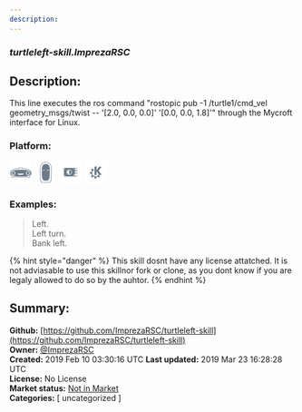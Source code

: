 ```yaml
---
description: 
---
```


### _turtleleft-skill.ImprezaRSC_  
## Description:  
This line executes the ros command "rostopic pub -1 /turtle1/cmd_vel geometry_msgs/twist -- '[2.0, 0.0, 0.0]' '[0.0, 0.0, 1.8]'" through the Mycroft interface for Linux.  
  
  
### Platform:  
 ![Mark I](../.gitbook/assets/mark-1-icon.png)  ![Mark II](../.gitbook/assets/mark-2-icon.png)  ![Picroft](../.gitbook/assets/picroft-icon.png)  ![plasmoid](../.gitbook/assets/kde.png)   
### Examples:  
> Left.  
> Left turn.  
> Bank left.  
  
{% hint style="danger" %}
This skill dosnt have any license attatched. It is not adviasable to use this skillnor fork or clone, as you dont know if you are legaly allowed to do so by the auhtor.
{% endhint %}
  
## Summary:  
**Github:** [https://github.com/ImprezaRSC/turtleleft-skill](https://github.com/ImprezaRSC/turtleleft-skill)  
**Owner:** [@ImprezaRSC](https://github.com/ImprezaRSC)  
**Created:** 2019 Feb 10 03:30:16 UTC  **Last updated:** 2019 Mar 23 16:28:28 UTC  
**License:** No License  
**Market status:** [Not in Market](https://market.mycroft.ai/skill/)  
**Categories:** [ uncategorized ]   
